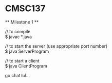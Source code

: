 # CMSC137

** Milestone 1 **

// to compile <br>
$ javac *.java <br>

// to start the server (use appropriate port number) <br>
$ java ServerProgram <br>

// to start a client <br>
$ java ClientProgram <br>

go chat lul...
